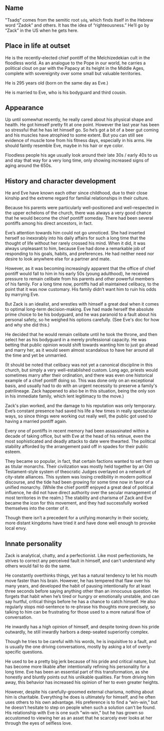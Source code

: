 ## Name
"Tsadq” comes from the semitic root `ṣdq`, which finds itself in the Hebrew word “Zadok” and others. It has the idea of “righteousness.” He’ll go by “Zack” in the US when he gets here. 

## Place in life at outset
He is the recently-elected chief pontiff of the Melchizedekian cult in the floodless world. As an analogue to the Pope in our world, he carries a political clout on par with the Papacy at its height in the Middle Ages, complete with sovereignity over some small but valuable territories.

He is 295 years old (born on the same day as Eve.)

He is married to Eve, who is his bodyguard and third cousin.

## Appearance
Up until somewhat recently, he really cared about his physical shape and health. He got himself pretty fit at one point. However the last year has been so stressful that he has let himself go. So he’s got a bit of a beer gut coming and his muscles have atrophied to some extent. But you can still see evidence of muscle tone from his fitness days, especially in his arms. 
He should faintly resemble Eve, maybe in his hair or eye color.

Floodless people his age usually look around their late 30s / early 40s to us and stay that way for a very long time, only showing increased signs of aging around the 650s. 

## History and character development
He and Eve have known each other since childhood, due to their close kinship and the extreme regard for familial relationships in their culture. 

Because his parents were particularly well-positioned and well-respected in the upper echelons of the church, there was always a very good chance that he would become the chief pontiff someday. There had been several pontiffs among his direct ancestors, in fact. 

Eve’s attention towards him could not go unnoticed. She had inserted herself so inexorably into his daily affairs for such a long time that the thought of life without her rarely crossed his mind. When it did, it was always unpleasant to him, because Eve had done a remarkable job of responding to his goals, habits, and preferences. He had neither need nor desire to look anywhere else for a partner and mate. 

However, as it was becoming increasingly apparent that the office of chief pontiff would fall to him in his early 50s (young adulthood), he received pressure to remain celibate from his parents and other powerful members of his family. For a long time now, pontiffs had all maintained celibacy, to the point that it was now customary. His family didn’t want him to ruin his odds by marrying Eve. 

But Zack is an idealist, and wrestles with himself a great deal when it comes to optimal long-term decision-making. Eve had made herself the absolute prime choice to be his bodyguard, and he was paranoid to a fault about his personal safety, so he weighed his options carefully. (See Eve's doc for how and why she did this.)

He decided that he would remain celibate until he took the throne, and then select her as his bodyguard in a merely professional capacity. He was betting that public opinion would shift towards wanting him to just go ahead and marry her, as it would seem almost scandalous to have her around all the time and yet be unmarried. 

(It should be noted that celibacy was not yet a canonical discipline in this church, but simply a very well-established custom. Long ago, priests would sometimes marry after their ordination, and there was even one historical example of a chief pontiff doing so. This was done only on an exceptional basis, and usually had to do with an urgent necessity to preserve a family's patrilineage. Zack happened to also be in this situation, being the only son in his immediate family, which lent legitimacy to the move.)

Zack's plan worked, and the damage to his reputation was only temporary. Eve’s constant presence had saved his life a few times in really spectacular ways, so since things were working out really well, the public got used to having a married pontiff again. 

Every one of pontiffs in recent memory had been assassinated within a decade of taking office, but with Eve at the head of his retinue, even the most sophisticated and deadly attacks to date were thwarted. The political stability afforded by the arrangement paid off in spades for their public esteem. 

They became so popular, in fact, that certain factions wanted to set them up as titular monarchs. Their civilization was mostly held together by an Old Testament-style system of theocratic Judges overlayed on a network of city-state alliances. This system was losing credibility in modern political discourse, and the tide had been growing for some time now in favor of a unified monarchy. (While the chief pontiff enjoyed a great deal of political influence, he did not have direct authority over the secular management of most territories in the realm.) The stability and charisma of Zack and Eve became the icon for this movement, and they had successfully worked themselves into the center of it. 

Though there isn’t a precedent for a unifying monarchy in their society, more distant kingdoms have tried it and have done well enough to provoke local envy. 

## Innate personality
Zack is analytical, chatty, and a perfectionist. Like most perfectionists, he strives to correct any perceived fault in himself, and can't understand why others would fail to do the same.

He constantly overthinks things, yet has a natural tendency to let his mouth move faster than his brain. However, he has tempered that flaw over his many years, and developed the habit of pausing intentionally for at least three seconds before saying anything other than an innocuous question. He forgets that habit when he’s tired or hungry or emotionally unstable, and can say hurtful, critical things before he has a chance to catch himself. He also regularly stops mid-sentence to re-phrase his thoughts more precisely, so talking to him can be frustrating for those used to a more natural flow of conversation.

He inwardly has a high opinion of himself, and despite toning down his pride outwardly, he still inwardly harbors a deep-seated superiority complex.

Though he tries to be careful with his words, he is inquisitive to a fault, and is usually the one driving conversations, mostly by asking a lot of overly-specific questions. 

He used to be a pretty big jerk because of his pride and critical nature, but has become more likable after intentionally refining his personality for a long time. Eve has been an essential part of this transformation, as she honestly and bluntly points out his unlikable qualities. Far from driving him away, this behavior has increased his opinion of her to even greater heights.

However, despite his carefully-groomed external charisma, nothing about him is charitable. Everything he does is ultimately for himself, and he often uses others to his own advantage. His preference is to find a “win-win,” but he doesn’t hesitate to step on people when such a solution can't be found. His relationship with Eve is one such "win-win," but he has grown so accustomed to viewing her as an asset that he scarcely ever looks at her through the eyes of selfless love.
